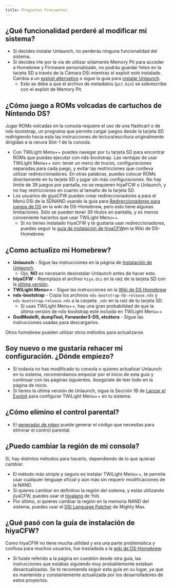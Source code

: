 ```yaml
---
title: Preguntas Frecuentes
---
```


## ¿Qué funcionalidad perderé al modificar mi sistema?
- Si decides instalar Unlaunch, no perderás ninguna funcionalidad del sistema.
- Si decides irte por la vía de utilizar sólamente Memory Pit para acceder a Homebrew y Firmware personalizado, no podrás guardar fotos en la tarjeta SD a través de la Cámara DSi mientras el exploit esté instalado. Cambia a un [exploit alternativo](alternate-exploits) o sigue la guía para [instalar Unlaunch](installing-unlaunch).
   - Esto se debe a que el archivo de metadatos (`pit.bin`) se sobrescribe con el exploit de Memory Pit.

## ¿Cómo juego a ROMs volcadas de cartuchos de Nintendo DS?
Jugar ROMs volcadas en la consola requiere el uso de una flashcart o de nds-bootstrap, un programa que permite cargar juegos desde la tarjeta SD redirigiendo hacia esta las instrucciones de lectura/escritura originalmente dirigidas a la ranura Slot-1 de la consola.
- Con TWiLight Menu++ puedes navegar por tu tarjeta SD para encontrar ROMs que puedas ejecutar con nds-bootstrap. Las ventajas de usar TWiLight Menu++ son: tener un menú de trucos, configuraciones separadas para cada juego, y evitar las restricciones que conlleva utilizar redireccionadores. En otras palabras, puedes colocar ROMs directamente en tu tarjeta SD y jugar sin más configuraciones. No hay límite de 39 juegos por pantalla, no se requieren hiyaFCW o Unlaunch, y no hay restricciones en cuanto al tamaño de la tarjeta SD.
- Los usuarios de giyaCFW pueden crear redireccionadores a para el Menú DSi de la SDNAND usando la guía para [Redireccionadores para juegos de DS](https://wiki.ds-homebrew.com/ds-index/forwarders?tab=tab-dsi-sd-card) en la wiki de DS-Homebrew, pero esto tiene algunas limitaciones. Sólo se pueden tener 39 títulos en pantalla, y es menos conveniente hacerlos que usar TWiLight Menu++.
   - Si no tienes instalado hiyaCFW y te gustaría usar redireccionadores, puedes seguir la [guía de instalación de hiyaCFW](https://wiki.ds-homebrew.com/hiyacfw/installing)en la Wiki de DS-Homebrew.

## ¿Como actualizo mi Homebrew?
- **Unlaunch** - Sigue las instrucciones en la página de [Instalación de Unlaunch](installing-unlaunch).
   - Ojo, **NO** es necesario desinstalar Unlaunch antes de hacer esto.
- **hiyaCFW** - Reemplaza el archivo `hiya.dsi` en la raíz de la tarjeta SD con la [última versión](https://github.com/RocketRobz/hiyaCFW/releases).
- **TWiLight Menu++** - Sigue las instrucciones en la [Wiki de DS Homebrew](https://wiki.ds-homebrew.com/twilightmenu/updating-dsi)
- **nds-bootstrap** - Copia los archivos `nds-bootstrap-hb-release.nds` y `nds-bootstrap-release.nds` a la carpeta `_nds` en la raíz de tu tarjeta SD.
   - Si usas TWiLight Menu++, hay una gran probabilidad de que la última versión de nds-bootstrap esté incluida en TWiLight Menu++
- **GodMode9i, dumpTool, Forwarder3-DS, etcétera** - Sigue las instrucciones usadas para descargarlos.

Otros homebrew pueden utilizar otros métodos para actualizarse.

## Soy nuevo o me gustaría rehacer mi configuración. ¿Dónde empiezo?
- Si todavía no has modificado tu consola o quieres actualizar Unlaunch en tu sistema, recomendamos empezar por el inicio de esta guía y continuar con las páginas siguientes. Asegúrate de leer todo en la página de inicio.
- Si tienes la última versión de Unlaunch, sigue la Sección 1B de [Lanzar el Exploit](launching-the-exploit.html#twilight-menu) para configurar TWiLight Menu++ en tu sistema.

## ¿Cómo elimino el control parental?
- El [generador de mkey](https://mkey.salthax.org) puede generar el código que necesitas para eliminar el control parental.

## ¿Puedo cambiar la región de mi consola?
Sí, hay distintos métodos para hacerlo, dependiendo de lo que quieras cambiar.
- El método más simple y seguro es instalar TWiLight Menu++, te permite usar cualquier lenguaje oficial y aún más sin requerir modificaciones de la NAND.
- Si quieres cambiar en definitivo la región del sistema, y estás utilizando jiyaCFW, puedes usar el [hiyalang](https://github.com/Yoti/cli_hiyalang/releases) de Yoti.
- Por último, si quieres cambiar la región en la memoria NAND del sistema, puedes usar el [DSi Language Patcher](https://gbatemp.net/threads/release-dsi-language-patcher.582836/) de Mighty Max.

## ¿Qué pasó con la guía de instalación de hiyaCFW?
Como hiyaCFW no tiene mucha utilidad y era una parte problemática y confusa para muchos usuarios, fue trasladada a la [wiki de DS-Homebrew](https://wiki.ds-homebrew.com/hiyacfw/installing).
- Si fuiste referido a la página en cuestión desde otra guía, las instrucciones que estabas siguiendo muy probablemente estaban desactualizadas. Se te recomienda seguir esta guía en su lugar, ya que es mantenida y constantemente actualizada por los desarrolladores de estos proyectos.
